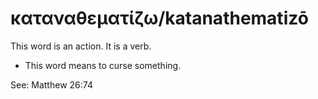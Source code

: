 # καταναθεματίζω/katanathematizō
This word is an action. It is a verb.

* This word means to curse something.

See: Matthew 26:74
